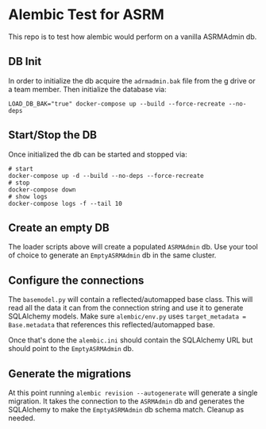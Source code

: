 # Alembic Test for ASRM

This repo is to test how alembic would perform on a vanilla ASRMAdmin db.

## DB Init

In order to initialize the db acquire the `adrmadmin.bak` file from the
g drive or a team member. Then initialize the database via:

```shell
LOAD_DB_BAK="true" docker-compose up --build --force-recreate --no-deps
```

## Start/Stop the DB

Once initialized the db can be started and stopped via:

```shell
# start
docker-compose up -d --build --no-deps --force-recreate
# stop
docker-compose down
# show logs
docker-compose logs -f --tail 10
```

## Create an empty DB

The loader scripts above will create a populated `ASRMAdmin` db.
Use your tool of choice to generate an `EmptyASRMAdmin` db in the same cluster.

## Configure the connections

The `basemodel.py` will contain a reflected/automapped base class. 
This will read all the data it can from the connection string and use it to generate
SQLAlchemy models. Make sure `alembic/env.py` uses `target_metadata = Base.metadata` 
that references this reflected/automapped base.

Once that's done the `alembic.ini` should contain the SQLAlchemy URL but should point
to the `EmptyASRMAdmin` db.

## Generate the migrations

At this point running `alembic revision --autogenerate` will generate a single migration.
It takes the connection to the `ASRMAdmin` db and generates the SQLAlchemy to make the `EmptyASRMAdmin` db
schema match. Cleanup as needed.